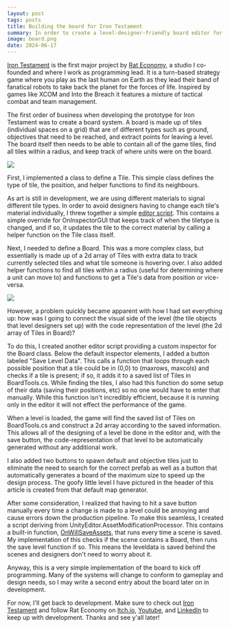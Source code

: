 ```yaml
---
layout: post
tags: posts
title: Building the board for Iron Testament
summary: In order to create a level-designer-friendly board editor for my upcoming turn based strategy game, I set out to learn editor scripting and tools development.
image: board.png
date: 2024-06-17
---
```

<div class = "textspace">
<p><a href = "/projects/iron-testament" class="highlight underline">Iron Testament</a> is the first major project by <a href = "https://rat-economy.com" class="highlight underline">Rat Economy</a>, a studio I co-founded and where I work as programming lead. It is a turn-based strategy game where you play as the last human on Earth as they lead their band of fanatical robots to take back the planet for the forces of life. Inspired by games like XCOM and Into the Breach it features a mixture of tactical combat and team management. </p>

<p>The first order of business when developing the prototype for Iron Testament was to create a board system. A board is made up of tiles (individual spaces on a grid) that are of different types such as ground, objectives that need to be reached, and extract points for leaving a level. The board itself then needs to be able to contain all of the game tiles, find all tiles within a radius, and keep track of where units were on the board. </p>
<img class="rounded-2xl border border-gray-400 border-2 w-full md:w-3/5 md:float-left mr-6 my-4" src = "/images/blog/tile-mat.gif">

<p> First, I implemented a class to define a Tile. This simple class defines the type of tile, the position, and helper functions to find its neighbours.</p>



<p class = ""> As art is still in development, we are using different materials to signal different tile types. In order to avoid designers having to change each tile's material individually, I threw together a simple <a href = "https://learn.unity.com/tutorial/editor-scripting" class = "highlight underline">editor script</a>. This contains a simple override for OnInspectorGUI that keeps track of when the tiletype is changed, and if so, it updates the tile to the correct material by calling a helper function on the Tile class itself.</p>

<p>
Next, I needed to define a Board. This was a more complex class, but essentially is made up of a 2d array of Tiles with extra data to track currently selected tiles and what tile someone is hovering over. I also added helper functions to find all tiles within a radius (useful for determining where a unit can move to) and functions to get a Tile's data from position or vice-versa.</p>

<img class="rounded-2xl border border-gray-400 border-2 w-full md:w-1/2 md:float-right md:ml-6 my-4" src = "/images/blog/board-inspector.png">
<p>However, a problem quickly became apparent with how I had set everything up: how was I going to connect the visual side of the level (the tile objects that level designers set up) with the code representation of the level (the 2d array of Tiles in Board)? 

To do this, I created another editor script providing a custom inspector for the Board class. Below the default inspector elements, I added a button labeled "Save Level Data". This calls a function that loops through each possible position that a tile could be in (0,0) to (maxrows, maxcols) and checks if a tile is present; if so, it adds it to a saved list of Tiles in BoardTools.cs. While finding the tiles, I also had this function do some setup of their data (saving their positions, etc) so no one would have to enter that manually. While this function isn't incredibly efficient, because it is running only in the editor it will not effect the performance of the game.

When a level is loaded, the game will find the saved list of Tiles on BoardTools.cs and construct a 2d array according to the saved information. This allows all of the designing of a level be done in the editor and, with the save button, the code-representation of that level to be automatically generated without any additional work.

I also added two buttons to spawn default and objective tiles just to eliminate the need to search for the correct prefab as well as a button that automatically generates a board of the maximum size to speed up the design process. The goofy little level I have pictured in the header of this article is created from that default map generator.

After some consideration, I realized that having to hit a save button manually every time a change is made to a level could be annoying and cause errors down the production pipeline. To make this seamless, I created a script deriving from UnityEditor.AssetModificationProcessor. This contains a built-in function, <a href = "https://docs.unity3d.com/ScriptReference/AssetModificationProcessor.OnWillSaveAssets.html" class = "highlight underline">OnWillSaveAssets</a>, that runs every time a scene is saved. My implementation of this checks if the scene contains a Board, then runs the save level function if so. This means the leveldata is saved behind the scenes and designers don't need to worry about it.
</p>
</div>

<div class = "textspace">
<p>Anyway, this is a very simple implementation of the board to kick off programming. Many of the systems will change to conform to gameplay and design needs, so I may write a second entry about the board later on in development.</p>
<p>For now, I'll get back to development. Make sure to check out <a href = "/projects/iron-testament" class = "highlight underline">Iron Testament</a> and follow Rat Economy on <a href = "https://rat-economy.itch.io/" class = "highlight underline">Itch.io</a>, <a href = "https://www.youtube.com/@rat-economy" class = "highlight underline">Youtube</a>, and <a href = "https://www.linkedin.com/company/rat-economy" class = "highlight underline">LinkedIn</a> to keep up with development. Thanks and see y'all later!
</div>